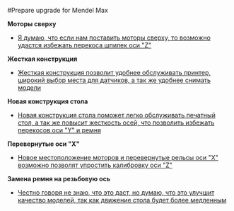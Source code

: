 #Prepare upgrade for Mendel Max


**Моторы сверху**

- [Я думаю, что если нам поставить моторы сверху, то возможно удастся избежать перекоса шпилек оси "Z"](https://github.com/soda-io/mendel-upgrade/tree/master/Images/Motors)



**Жесткая конструкция**

- [Жесткая конструкция позволит удобнее обслуживать принтер, широкий выбор места для датчиков, а так же удобнее снимать модели](https://github.com/soda-io/mendel-upgrade/blob/master/Images/photo.jpg)



**Новая конструкция стола**
- [Новая конструкция стола поможет легко обслуживать печатный стол, а так же повысит жесткость осей, что позволить избежать перекосов оси "Y" и ремня](https://github.com/soda-io/mendel-upgrade/tree/master/Images/New%20Bed)



**Перевернутые оси "X"**

- [Новое местоположение моторов и перевернутые рельсы оси "Х" возможно позволят упростить калибровку оси "Z"](https://github.com/soda-io/mendel-upgrade/tree/master/Images/X)



**Замена ремня на резьбовую ось**

- [Честно говоря не знаю, что это даст, но думаю, что это улучшит качество моделей, так как движение стола будет более медленным](https://github.com/soda-io/mendel-upgrade/tree/master/Images/New%20Y)

